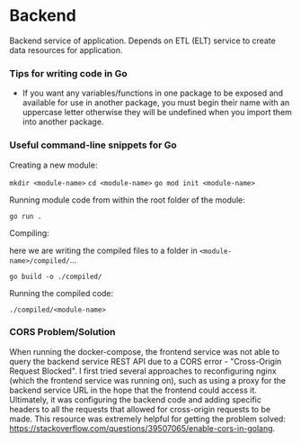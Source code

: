 # Backend

Backend service of application. Depends on ETL (ELT) service to
create data resources for application.

### Tips for writing code in Go

* If you want any variables/functions in one package to be exposed and available for use in another package, you must begin their name with an uppercase letter otherwise they will be undefined when you import them into another package.

### Useful command-line snippets for Go

Creating a new module:

`mkdir <module-name>`
`cd <module-name>`
`go mod init <module-name>`

Running module code from within the root folder of the module:

`go run .`

Compiling:

here we are writing the compiled files to a folder in `<module-name>/compiled/`...

`go build -o ./compiled/`

Running the compiled code:

`./compiled/<module-name>`

### CORS Problem/Solution

When running the docker-compose, the frontend service was not able to query the backend
service REST API due to a CORS error - "Cross-Origin Request Blocked". I first tried several
approaches to reconfiguring nginx (which the frontend service was running on), such as using
a proxy for the backend service URL in the hope that the frontend could access it. 
<br>
Ultimately, it was configuring the backend code and adding specific headers to all the requests
that allowed for cross-origin requests to be made. This resource was extremely helpful for getting
the problem solved: https://stackoverflow.com/questions/39507065/enable-cors-in-golang.
